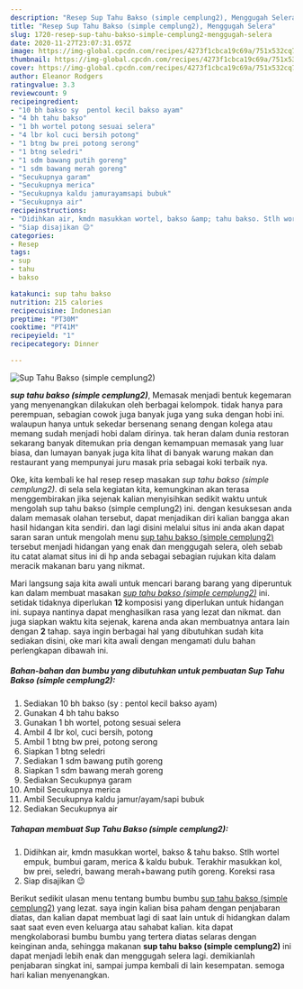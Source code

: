 ```yaml
---
description: "Resep Sup Tahu Bakso (simple cemplung2), Menggugah Selera"
title: "Resep Sup Tahu Bakso (simple cemplung2), Menggugah Selera"
slug: 1720-resep-sup-tahu-bakso-simple-cemplung2-menggugah-selera
date: 2020-11-27T23:07:31.057Z
image: https://img-global.cpcdn.com/recipes/4273f1cbca19c69a/751x532cq70/sup-tahu-bakso-simple-cemplung2-foto-resep-utama.jpg
thumbnail: https://img-global.cpcdn.com/recipes/4273f1cbca19c69a/751x532cq70/sup-tahu-bakso-simple-cemplung2-foto-resep-utama.jpg
cover: https://img-global.cpcdn.com/recipes/4273f1cbca19c69a/751x532cq70/sup-tahu-bakso-simple-cemplung2-foto-resep-utama.jpg
author: Eleanor Rodgers
ratingvalue: 3.3
reviewcount: 9
recipeingredient:
- "10 bh bakso sy  pentol kecil bakso ayam"
- "4 bh tahu bakso"
- "1 bh wortel potong sesuai selera"
- "4 lbr kol cuci bersih potong"
- "1 btng bw prei potong serong"
- "1 btng seledri"
- "1 sdm bawang putih goreng"
- "1 sdm bawang merah goreng"
- "Secukupnya garam"
- "Secukupnya merica"
- "Secukupnya kaldu jamurayamsapi bubuk"
- "Secukupnya air"
recipeinstructions:
- "Didihkan air, kmdn masukkan wortel, bakso &amp; tahu bakso. Stlh wortel empuk, bumbui garam, merica &amp; kaldu bubuk. Terakhir masukkan kol, bw prei, seledri, bawang merah+bawang putih goreng. Koreksi rasa"
- "Siap disajikan 😉"
categories:
- Resep
tags:
- sup
- tahu
- bakso

katakunci: sup tahu bakso 
nutrition: 215 calories
recipecuisine: Indonesian
preptime: "PT30M"
cooktime: "PT41M"
recipeyield: "1"
recipecategory: Dinner

---
```



![Sup Tahu Bakso (simple cemplung2)](https://img-global.cpcdn.com/recipes/4273f1cbca19c69a/751x532cq70/sup-tahu-bakso-simple-cemplung2-foto-resep-utama.jpg)

<b><i>sup tahu bakso (simple cemplung2)</i></b>, Memasak menjadi bentuk kegemaran yang menyenangkan dilakukan oleh berbagai kelompok. tidak hanya para perempuan, sebagian cowok juga banyak juga yang suka dengan hobi ini. walaupun hanya untuk sekedar bersenang senang dengan kolega atau memang sudah menjadi hobi dalam dirinya. tak heran dalam dunia restoran sekarang banyak ditemukan pria dengan kemampuan memasak yang luar biasa, dan lumayan banyak juga kita lihat di banyak warung makan dan restaurant yang mempunyai juru masak pria sebagai koki terbaik nya.



Oke, kita kembali ke hal resep resep masakan <i>sup tahu bakso (simple cemplung2)</i>. di sela sela kegiatan kita, kemungkinan akan terasa menggembirakan jika sejenak kalian menyisihkan sedikit waktu untuk mengolah sup tahu bakso (simple cemplung2) ini. dengan kesuksesan anda dalam memasak olahan tersebut, dapat menjadikan diri kalian bangga akan hasil hidangan kita sendiri. dan lagi disini melalui situs ini anda akan dapat saran saran untuk mengolah menu <u>sup tahu bakso (simple cemplung2)</u> tersebut menjadi hidangan yang enak dan menggugah selera, oleh sebab itu catat alamat situs ini di hp anda sebagai sebagian rujukan kita dalam meracik makanan baru yang nikmat.


Mari langsung saja kita awali untuk mencari barang barang yang diperuntuk kan dalam membuat masakan <u><i>sup tahu bakso (simple cemplung2)</i></u> ini. setidak tidaknya diperlukan <b>12</b> komposisi yang diperlukan untuk hidangan ini. supaya nantinya dapat menghasilkan rasa yang lezat dan nikmat. dan juga siapkan waktu kita sejenak, karena anda akan membuatnya antara lain dengan <b>2</b> tahap. saya ingin berbagai hal yang dibutuhkan sudah kita sediakan disini, oke mari kita awali dengan mengamati dulu bahan perlengkapan dibawah ini.

<!--inarticleads1-->

##### Bahan-bahan dan bumbu yang dibutuhkan untuk pembuatan Sup Tahu Bakso (simple cemplung2):

1. Sediakan 10 bh bakso (sy : pentol kecil bakso ayam)
1. Gunakan 4 bh tahu bakso
1. Gunakan 1 bh wortel, potong sesuai selera
1. Ambil 4 lbr kol, cuci bersih, potong
1. Ambil 1 btng bw prei, potong serong
1. Siapkan 1 btng seledri
1. Sediakan 1 sdm bawang putih goreng
1. Siapkan 1 sdm bawang merah goreng
1. Sediakan Secukupnya garam
1. Ambil Secukupnya merica
1. Ambil Secukupnya kaldu jamur/ayam/sapi bubuk
1. Sediakan Secukupnya air




<!--inarticleads2-->

##### Tahapan membuat Sup Tahu Bakso (simple cemplung2):

1. Didihkan air, kmdn masukkan wortel, bakso &amp; tahu bakso. Stlh wortel empuk, bumbui garam, merica &amp; kaldu bubuk. Terakhir masukkan kol, bw prei, seledri, bawang merah+bawang putih goreng. Koreksi rasa
1. Siap disajikan 😉




Berikut sedikit ulasan menu tentang bumbu bumbu <u>sup tahu bakso (simple cemplung2)</u> yang lezat. saya ingin kalian bisa paham dengan penjabaran diatas, dan kalian dapat membuat lagi di saat lain untuk di hidangkan dalam saat saat even even keluarga atau sahabat kalian. kita dapat mengkolaborasi bumbu bumbu yang tertera diatas selaras dengan keinginan anda, sehingga makanan <b>sup tahu bakso (simple cemplung2)</b> ini dapat menjadi lebih enak dan menggugah selera lagi. demikianlah penjabaran singkat ini, sampai jumpa kembali di lain kesempatan. semoga hari kalian menyenangkan.
